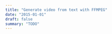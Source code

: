 ```yaml
---
title: "Generate video from text with FFMPEG"
date: "2015-01-01"
draft: false
summary: "TODO"
---
```

